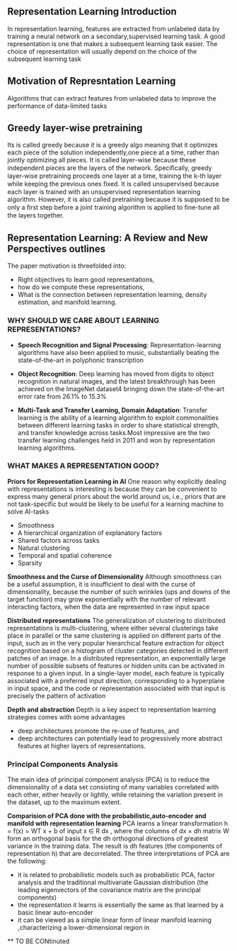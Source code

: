 ## Representation Learning Introduction
In representation learning, features are extracted from unlabeled data by training a neural network on a secondary,supervised learning task.
A good representation is one that makes a subsequent learning task easier. The choice of representation will usually depend on the choice of the subsequent learning task

## Motivation of Represntation Learning
Algorithms that can extract features from unlabeled data to improve the performance of data-limited tasks 

## Greedy layer-wise pretraining
Its is called greedy because it is a greedy algo meaning that it optimizes each piece of the solution independently,one piece at a time, rather than jointly optimizing all pieces. It is called layer-wise because these independent pieces are the layers of the network. Speciﬁcally, greedy layer-wise pretraining proceeds one layer at a time, training the k-th layer while keeping the previous ones ﬁxed. It is called unsupervised because each layer is trained with an unsupervised representation learning algorithm. However, it is also called pretraining because it is supposed to be only a ﬁrst step before a joint training algorithm is applied to ﬁne-tune all the layers together.


## Representation Learning: A Review and New Perspectives outlines
The paper  motivation is threefolded into:
 - Right objectives to learn good representations,
 - how do we compute these representations, 
 - What is the connection between representation learning, density estimation, and manifold learning.

### WHY SHOULD WE CARE ABOUT LEARNING REPRESENTATIONS?
- **Speech Recognition and Signal Processing**:
Representation-learning algorithms have also been applied to music, substantially beating the state-of-the-art in polyphonic transcription

- **Object Recognition**:
Deep learning has moved from digits to object recognition in natural images, and the latest
breakthrough has been achieved on the ImageNet dataset4 bringing down the state-of-the-art error rate from 26.1% to 15.3%

- **Multi-Task and Transfer Learning, Domain Adaptation**:
Transfer learning is the ability of a learning algorithm to exploit commonalities between different learning tasks in order to share statistical strength, and transfer knowledge across tasks.Most impressive are the two transfer learning challenges held in 2011 and won by representation learning algorithms.

### WHAT MAKES A REPRESENTATION GOOD?

**Priors for Representation Learning in AI**
 One reason why explicitly dealing with representations is interesting is because they can be convenient to express many general priors about the world around us, i.e., priors that are not task-specific but would be likely to be useful for a learning machine to solve AI-tasks
 - Smoothness
 - A hierarchical organization of explanatory factors
 - Shared factors across tasks
 - Natural clustering
 - Temporal and spatial coherence
 - Sparsity
 
 **Smoothness and the Curse of Dimensionality**
 Although smoothness can be a useful assumption, it is insufficient to deal with the curse of dimensionality, because the number of such wrinkles (ups and downs of the target function) may grow exponentially with the number of relevant interacting factors, when the data are represented in raw input space

 **Distributed representations**
 The generalization of clustering to distributed representations is multi-clustering, where either several clusterings take place in parallel or the same clustering is applied on different parts of the input, such as in the very popular hierarchical feature extraction for object recognition based on a histogram of cluster categories detected in different patches of an image.
 In a distributed representation, an exponentially large number of possible subsets of features or hidden units can be activated in response to a given input. In a single-layer model, each feature is typically associated with a preferred input direction, corresponding to a hyperplane in input space, and the code or representation associated with that input is precisely the pattern of activation


**Depth and abstraction**
Depth is a key aspect to representation learning strategies comes with some advantages
- deep architectures promote the re-use of features, and
- deep architectures can potentially lead to progressively more abstract features at higher layers of representations.

### Principal Components Analysis 
The main idea of principal component analysis (PCA) is to reduce the dimensionality of a data set consisting of many variables correlated with each other, either heavily or lightly, while retaining the variation present in the dataset, up to the maximum extent. 

**Comparision of PCA done with the probabilistic,auto-encoder and manifold with representation learning**
PCA learns a linear transformation h = f(x) = WT x + b of input x ∈ R dx , where the columns of dx × dh matrix W form an orthogonal basis for the dh orthogonal directions of greatest variance in the training data. The result is dh features (the components of representation h) that are decorrelated.
 The three interpretations of PCA are the following:
  - it is related to probabilistic models such as probabilistic PCA, factor analysis and the traditional multivariate Gaussian distribution (the leading eigenvectors of the covariance matrix are the principal components)
  - the representation it learns is essentially the same as that learned by a basic linear auto-encoder
  - it can be viewed as a simple linear form of linear manifold learning ,characterizing a lower-dimensional region in 


** TO BE CONtinuted
